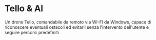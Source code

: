 # Tello & AI
Un drone Tello, comandabile da remoto via WI-FI da Windows, capace di riconoscere eventuali ostacoli ed evitarli senza l'intervento dell'utente e seguire percorsi predefiniti
